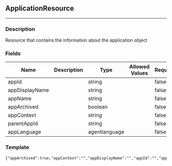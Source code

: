 ## ApplicationResource
---
### Description
Resource that contains the information about the application object
### Fields
| Name | Description | Type | Allowed Values | Required |
| ---- | ----------- | ---- | -------------- | -------- |
| appId |  | string |  | false |
| appDisplayName |  | string |  | false |
| appName |  | string |  | false |
| appArchived |  | boolean |  | false |
| appContext |  | string |  | false |
| parentAppId |  | string |  | false |
| appLanguage |  | agentlanguage |  | false |
### Template
```
{"appArchived":true,"appContext":"","appDisplayName":"","appId":"","appLanguage":"","appName":"","parentAppId":""}
```
